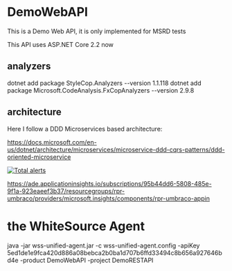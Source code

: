 # DemoWebAPI

This is a Demo Web API, it is only implemented for MSRD tests

This API uses ASP.NET Core 2.2 now

## analyzers

dotnet add package StyleCop.Analyzers --version 1.1.118
dotnet add package Microsoft.CodeAnalysis.FxCopAnalyzers --version 2.9.8

## architecture

Here I follow a DDD Microservices based architecture:

https://docs.microsoft.com/en-us/dotnet/architecture/microservices/microservice-ddd-cqrs-patterns/ddd-oriented-microservice


[![Total alerts](https://img.shields.io/lgtm/alerts/g/RafaPazos/DemoWebAPI.svg?logo=lgtm&logoWidth=18)](https://lgtm.com/projects/g/RafaPazos/DemoWebAPI/alerts/)


https://ade.applicationinsights.io/subscriptions/95b44dd6-5808-485e-9f1a-923eaeef3b37/resourcegroups/rpr-umbraco/providers/microsoft.insights/components/rpr-umbraco-appin

# the WhiteSource Agent
java -jar wss-unified-agent.jar -c wss-unified-agent.config -apiKey 5ed1de1e9fca420d886a08bebca2b0ba1d707b6ffd33494c8b656a927646bd4e -product DemoWebAPI -project DemoRESTAPI
